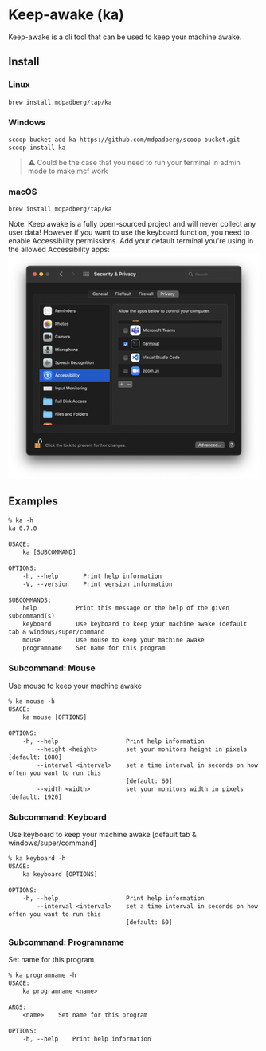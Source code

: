 # Keep-awake (ka)
Keep-awake is a cli tool that can be used to keep your machine awake.

## Install

### Linux
```
brew install mdpadberg/tap/ka
```

### Windows   
```
scoop bucket add ka https://github.com/mdpadberg/scoop-bucket.git
scoop install ka
```

> :warning: Could be the case that you need to run your terminal in admin mode to make mcf work

### macOS
```
brew install mdpadberg/tap/ka
```
Note:
Keep awake is a fully open-sourced project and will never collect any user data! However if you want to use the keyboard function, you need to enable Accessibility permissions. Add your default terminal you're using in the allowed Accessibility apps:
![screenshot of Accessibility menus in macos](macos-security-and-privacy.png)

## Examples
```console
% ka -h
ka 0.7.0

USAGE:
    ka [SUBCOMMAND]

OPTIONS:
    -h, --help       Print help information
    -V, --version    Print version information

SUBCOMMANDS:
    help           Print this message or the help of the given subcommand(s)
    keyboard       Use keyboard to keep your machine awake (default tab & windows/super/command
    mouse          Use mouse to keep your machine awake
    programname    Set name for this program

```

### Subcommand: Mouse
Use mouse to keep your machine awake

```console
% ka mouse -h
USAGE:
    ka mouse [OPTIONS]

OPTIONS:
    -h, --help                   Print help information
        --height <height>        set your monitors height in pixels [default: 1080]
        --interval <interval>    set a time interval in seconds on how often you want to run this
                                 [default: 60]
        --width <width>          set your monitors width in pixels [default: 1920]
```

### Subcommand: Keyboard
Use keyboard to keep your machine awake [default tab & windows/super/command]

```console
% ka keyboard -h
USAGE:
    ka keyboard [OPTIONS]

OPTIONS:
    -h, --help                   Print help information
        --interval <interval>    set a time interval in seconds on how often you want to run this
                                 [default: 60]
```

### Subcommand: Programname
Set name for this program

```console
% ka programname -h
USAGE:
    ka programname <name>

ARGS:
    <name>    Set name for this program

OPTIONS:
    -h, --help    Print help information
```
